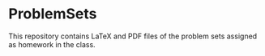 # ProblemSets
This repository contains LaTeX and PDF files of the problem sets assigned as homework in the class.
